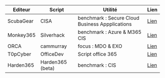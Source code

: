 
| Editeur | Script | Utilité | Lien |
| --- | --- | --- | --- |
| ScubaGear | CISA | benchmark : Secure Cloud Business Appplications | [Lien](https://github.com/cisagov/ScubaGear) |
| Monkey365 | Silverhack | benchmark : Azure & M365 CIS | [Lien](https://github.com/silverhack/monkey365) |
| ORCA | cammurray | focus : MDO & EXO | [Lien](https://github.com/cammurray/orca) |
| T0pCyber | OfficeDev | Script office 365 | [Lien](https://github.com/T0pCyber/hawk) |
| Harden365 | Harden365 (beta) | benchmark : CIS| [Lien](https://github.com/Harden365/Harden365) |
